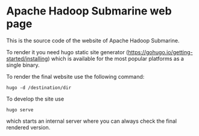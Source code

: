 <!--
 Licensed under the Apache License, Version 2.0 (the "License");
 you may not use this file except in compliance with the License.
 You may obtain a copy of the License at

   http://www.apache.org/licenses/LICENSE-2.0

 Unless required by applicable law or agreed to in writing, software
 distributed under the License is distributed on an "AS IS" BASIS,
 WITHOUT WARRANTIES OR CONDITIONS OF ANY KIND, either express or implied.
 See the License for the specific language governing permissions and
 limitations under the License. See accompanying LICENSE file.
-->

# Apache Hadoop Submarine web page

This is the source code of the website of Apache Hadoop Submarine.

To render it you need hugo static site generator (https://gohugo.io/getting-started/installing) which is available for the most popular platforms as a single binary.

To render the final website use the following command:

```
hugo -d /destination/dir
```

To develop the site use

```
hugo serve
```

which starts an internal server where you can always check the final rendered version.
